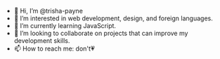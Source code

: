 - 👋 Hi, I’m @trisha-payne
- 👀 I’m interested in web development, design, and foreign languages.
- 🌱 I’m currently learning JavaScript.
- 💞️ I’m looking to collaborate on projects that can improve my development skills.
- 📫 How to reach me: don't💗

<!---
trisha-payne/trisha-payne is a ✨ special ✨ repository because its `README.md` (this file) appears on your GitHub profile.
You can click the Preview link to take a look at your changes.
--->
